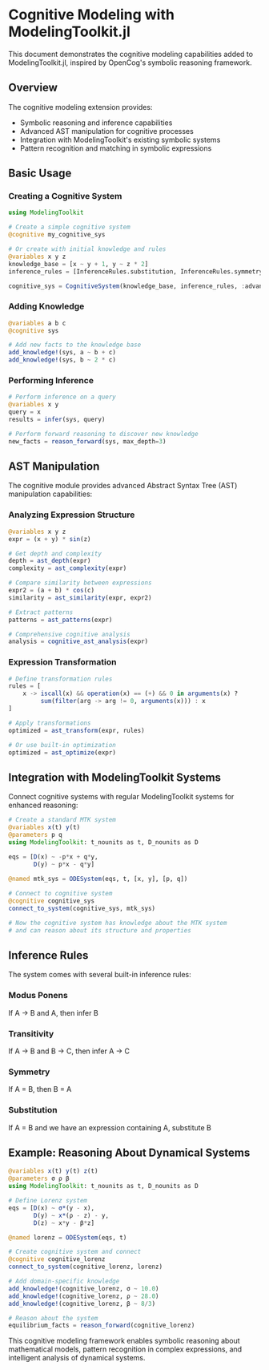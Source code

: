 # Cognitive Modeling with ModelingToolkit.jl

This document demonstrates the cognitive modeling capabilities added to ModelingToolkit.jl, inspired by OpenCog's symbolic reasoning framework.

## Overview

The cognitive modeling extension provides:
- Symbolic reasoning and inference capabilities
- Advanced AST manipulation for cognitive processes
- Integration with ModelingToolkit's existing symbolic systems
- Pattern recognition and matching in symbolic expressions

## Basic Usage

### Creating a Cognitive System

```julia
using ModelingToolkit

# Create a simple cognitive system
@cognitive my_cognitive_sys

# Or create with initial knowledge and rules
@variables x y z
knowledge_base = [x ~ y + 1, y ~ z * 2]
inference_rules = [InferenceRules.substitution, InferenceRules.symmetry]

cognitive_sys = CognitiveSystem(knowledge_base, inference_rules, :advanced_sys)
```

### Adding Knowledge

```julia
@variables a b c
@cognitive sys

# Add new facts to the knowledge base
add_knowledge!(sys, a ~ b + c)
add_knowledge!(sys, b ~ 2 * c)
```

### Performing Inference

```julia
# Perform inference on a query
@variables x y
query = x
results = infer(sys, query)

# Perform forward reasoning to discover new knowledge
new_facts = reason_forward(sys, max_depth=3)
```

## AST Manipulation

The cognitive module provides advanced Abstract Syntax Tree (AST) manipulation capabilities:

### Analyzing Expression Structure

```julia
@variables x y z
expr = (x + y) * sin(z)

# Get depth and complexity
depth = ast_depth(expr)
complexity = ast_complexity(expr)

# Compare similarity between expressions
expr2 = (a + b) * cos(c)
similarity = ast_similarity(expr, expr2)

# Extract patterns
patterns = ast_patterns(expr)

# Comprehensive cognitive analysis
analysis = cognitive_ast_analysis(expr)
```

### Expression Transformation

```julia
# Define transformation rules
rules = [
    x -> iscall(x) && operation(x) == (+) && 0 in arguments(x) ? 
         sum(filter(arg -> arg != 0, arguments(x))) : x
]

# Apply transformations
optimized = ast_transform(expr, rules)

# Or use built-in optimization
optimized = ast_optimize(expr)
```

## Integration with ModelingToolkit Systems

Connect cognitive systems with regular ModelingToolkit systems for enhanced reasoning:

```julia
# Create a standard MTK system
@variables x(t) y(t)
@parameters p q
using ModelingToolkit: t_nounits as t, D_nounits as D

eqs = [D(x) ~ -p*x + q*y,
       D(y) ~ p*x - q*y]
       
@named mtk_sys = ODESystem(eqs, t, [x, y], [p, q])

# Connect to cognitive system
@cognitive cognitive_sys
connect_to_system(cognitive_sys, mtk_sys)

# Now the cognitive system has knowledge about the MTK system
# and can reason about its structure and properties
```

## Inference Rules

The system comes with several built-in inference rules:

### Modus Ponens
If A → B and A, then infer B

### Transitivity  
If A → B and B → C, then infer A → C

### Symmetry
If A = B, then B = A

### Substitution
If A = B and we have an expression containing A, substitute B

## Example: Reasoning About Dynamical Systems

```julia
@variables x(t) y(t) z(t)
@parameters σ ρ β
using ModelingToolkit: t_nounits as t, D_nounits as D

# Define Lorenz system
eqs = [D(x) ~ σ*(y - x),
       D(y) ~ x*(ρ - z) - y,  
       D(z) ~ x*y - β*z]

@named lorenz = ODESystem(eqs, t)

# Create cognitive system and connect
@cognitive cognitive_lorenz
connect_to_system(cognitive_lorenz, lorenz)

# Add domain-specific knowledge
add_knowledge!(cognitive_lorenz, σ ~ 10.0)
add_knowledge!(cognitive_lorenz, ρ ~ 28.0)
add_knowledge!(cognitive_lorenz, β ~ 8/3)

# Reason about the system
equilibrium_facts = reason_forward(cognitive_lorenz)
```

This cognitive modeling framework enables symbolic reasoning about mathematical models, pattern recognition in complex expressions, and intelligent analysis of dynamical systems.
